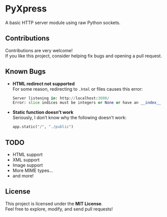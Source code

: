 # PyXpress
A basic HTTP server module using raw Python sockets.

## Contributions
Contributions are very welcome!  
If you like this project, consider helping fix bugs and opening a pull request.

## Known Bugs
- **HTML redirect not supported**  
  For some reason, redirecting to `.html` or files causes this error:
  ```py
  Server listening in: http://localhost:3000/
  Error: slice indices must be integers or None or have an __index__ method
  ```

- **Static function doesn't work**  
  Seriously, I don’t know why the following doesn’t work:
  ```py
  app.static("/", "./public")
  ```

## TODO
- HTML support  
- XML support  
- Image support  
- More MIME types...
- and more!

## License
This project is licensed under the **MIT License**.  
Feel free to explore, modify, and send pull requests!
